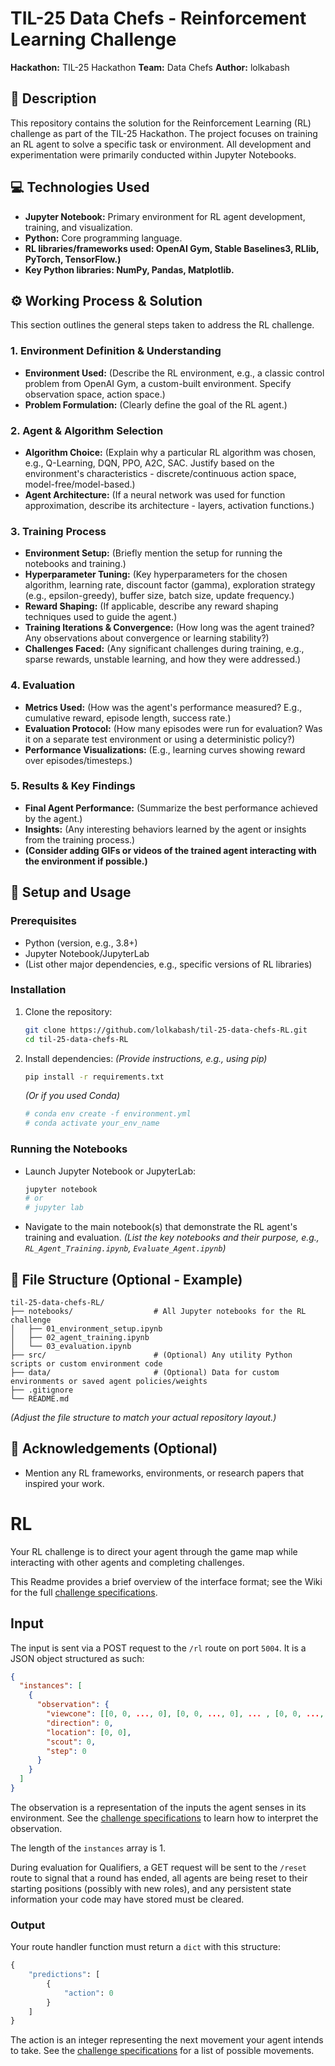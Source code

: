 # TIL-25 Data Chefs - Reinforcement Learning Challenge

**Hackathon:** TIL-25 Hackathon
**Team:** Data Chefs
**Author:** lolkabash

## 📖 Description

This repository contains the solution for the Reinforcement Learning (RL) challenge as part of the TIL-25 Hackathon. The project focuses on training an RL agent to solve a specific task or environment. All development and experimentation were primarily conducted within Jupyter Notebooks.

## 💻 Technologies Used

*   **Jupyter Notebook:** Primary environment for RL agent development, training, and visualization.
*   **Python:** Core programming language.
*   **RL libraries/frameworks used: OpenAI Gym, Stable Baselines3, RLlib, PyTorch, TensorFlow.)**
*   **Key Python libraries: NumPy, Pandas, Matplotlib.**

## ⚙️ Working Process & Solution

This section outlines the general steps taken to address the RL challenge.

### 1. Environment Definition & Understanding
*   **Environment Used:** (Describe the RL environment, e.g., a classic control problem from OpenAI Gym, a custom-built environment. Specify observation space, action space.)
*   **Problem Formulation:** (Clearly define the goal of the RL agent.)

### 2. Agent & Algorithm Selection
*   **Algorithm Choice:** (Explain why a particular RL algorithm was chosen, e.g., Q-Learning, DQN, PPO, A2C, SAC. Justify based on the environment's characteristics - discrete/continuous action space, model-free/model-based.)
*   **Agent Architecture:** (If a neural network was used for function approximation, describe its architecture - layers, activation functions.)

### 3. Training Process
*   **Environment Setup:** (Briefly mention the setup for running the notebooks and training.)
*   **Hyperparameter Tuning:** (Key hyperparameters for the chosen algorithm, learning rate, discount factor (gamma), exploration strategy (e.g., epsilon-greedy), buffer size, batch size, update frequency.)
*   **Reward Shaping:** (If applicable, describe any reward shaping techniques used to guide the agent.)
*   **Training Iterations & Convergence:** (How long was the agent trained? Any observations about convergence or learning stability?)
*   **Challenges Faced:** (Any significant challenges during training, e.g., sparse rewards, unstable learning, and how they were addressed.)

### 4. Evaluation
*   **Metrics Used:** (How was the agent's performance measured? E.g., cumulative reward, episode length, success rate.)
*   **Evaluation Protocol:** (How many episodes were run for evaluation? Was it on a separate test environment or using a deterministic policy?)
*   **Performance Visualizations:** (E.g., learning curves showing reward over episodes/timesteps.)

### 5. Results & Key Findings
*   **Final Agent Performance:** (Summarize the best performance achieved by the agent.)
*   **Insights:** (Any interesting behaviors learned by the agent or insights from the training process.)
*   **(Consider adding GIFs or videos of the trained agent interacting with the environment if possible.)**

## 🚀 Setup and Usage

### Prerequisites
*   Python (version, e.g., 3.8+)
*   Jupyter Notebook/JupyterLab
*   (List other major dependencies, e.g., specific versions of RL libraries)

### Installation
1.  Clone the repository:
    ```bash
    git clone https://github.com/lolkabash/til-25-data-chefs-RL.git
    cd til-25-data-chefs-RL
    ```
2.  Install dependencies:
    *(Provide instructions, e.g., using pip)*
    ```bash
    pip install -r requirements.txt
    ```
    *(Or if you used Conda)*
    ```bash
    # conda env create -f environment.yml
    # conda activate your_env_name
    ```

### Running the Notebooks
*   Launch Jupyter Notebook or JupyterLab:
    ```bash
    jupyter notebook
    # or
    # jupyter lab
    ```
*   Navigate to the main notebook(s) that demonstrate the RL agent's training and evaluation.
    *(List the key notebooks and their purpose, e.g., `RL_Agent_Training.ipynb`, `Evaluate_Agent.ipynb`)*

## 📁 File Structure (Optional - Example)

```
til-25-data-chefs-RL/
├── notebooks/                  # All Jupyter notebooks for the RL challenge
│   ├── 01_environment_setup.ipynb
│   ├── 02_agent_training.ipynb
│   └── 03_evaluation.ipynb
├── src/                        # (Optional) Any utility Python scripts or custom environment code
├── data/                       # (Optional) Data for custom environments or saved agent policies/weights
├── .gitignore
└── README.md
```
*(Adjust the file structure to match your actual repository layout.)*

## 🙏 Acknowledgements (Optional)
*   Mention any RL frameworks, environments, or research papers that inspired your work.

# RL

Your RL challenge is to direct your agent through the game map while interacting with other agents and completing challenges.

This Readme provides a brief overview of the interface format; see the Wiki for the full [challenge specifications](https://github.com/til-ai/til-25/wiki/Challenge-specifications).

## Input

The input is sent via a POST request to the `/rl` route on port `5004`. It is a JSON object structured as such:

```JSON
{
  "instances": [
    {
      "observation": {
        "viewcone": [[0, 0, ..., 0], [0, 0, ..., 0], ... , [0, 0, ..., 0]],
        "direction": 0,
        "location": [0, 0],
        "scout": 0,
        "step": 0
      }
    }
  ]
}
```

The observation is a representation of the inputs the agent senses in its environment. See the [challenge specifications](https://github.com/til-ai/til-25/wiki/Challenge-specifications) to learn how to interpret the observation.

The length of the `instances` array is 1.

During evaluation for Qualifiers, a GET request will be sent to the `/reset` route to signal that a round has ended, all agents are being reset to their starting positions (possibly with new roles), and any persistent state information your code may have stored must be cleared.

### Output

Your route handler function must return a `dict` with this structure:

```Python
{
    "predictions": [
        {
            "action": 0
        }
    ]
}
```

The action is an integer representing the next movement your agent intends to take. See the [challenge specifications](https://github.com/til-ai/til-25/wiki/Challenge-specifications) for a list of possible movements.
